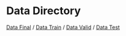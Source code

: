 # Data Directory

[Data Final](https://drive.google.com/drive/folders/1-AszqVK0G0nAeoVjc2yGELVgB9M53bkn?usp=drive_link) /
[Data Train](https://drive.google.com/drive/folders/1-9f-Rm_fAIXuLZ69z6cYE-TGYkuQLls2?usp=drive_link) /
[Data Valid](https://drive.google.com/drive/folders/1-DGOngPFAlKtRGnfYcPd-WwUfGjbknbD?usp=drive_link) /
[Data Test](https://drive.google.com/drive/folders/1-D7dZ0-gwKLfHwC8ui4-dwE1MGWjVOvt?usp=drive_link)
